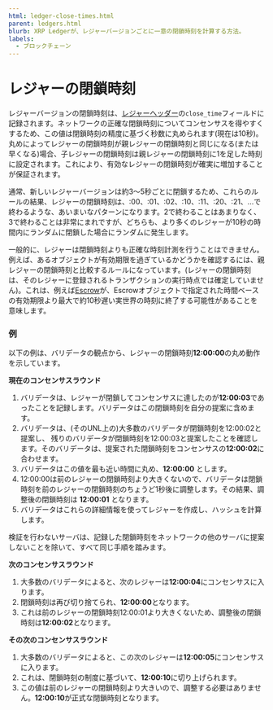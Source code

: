 ```yaml
---
html: ledger-close-times.html
parent: ledgers.html
blurb: XRP Ledgerが、レジャーバージョンごとに一意の閉鎖時刻を計算する方法。
labels:
  - ブロックチェーン
---
```

# レジャーの閉鎖時刻

レジャーバージョンの閉鎖時刻は、[レジャーヘッダー](../../references/protocol/ledger-data/ledger-header.md)の`close_time`フィールドに記録されます。ネットワークの正確な閉鎖時刻についてコンセンサスを得やすくするため、この値は閉鎖時刻の精度に基づく秒数に丸められます(現在は10秒)。丸めによってレジャーの閉鎖時刻が親レジャーの閉鎖時刻と同じになる(または早くなる)場合、子レジャーの閉鎖時刻は親レジャーの閉鎖時刻に1を足した時刻に設定されます。これにより、有効なレジャーの閉鎖時刻が確実に増加することが保証されます。

通常、新しいレジャーバージョンは約3～5秒ごとに閉鎖するため、これらのルールの結果、レジャーの閉鎖時刻は、:00、:01、:02、:10、:11、:20、:21、...で終わるような、あいまいなパターンになります。2で終わることはあまりなく、3で終わることは非常にまれですが、どちらも、より多くのレジャーが10秒の時間内にランダムに閉鎖した場合にランダムに発生します。

一般的に、レジャーは閉鎖時刻よりも正確な時刻計測を行うことはできません。例えば、あるオブジェクトが有効期限を過ぎているかどうかを確認するには、親レジャーの閉鎖時刻と比較するルールになっています。(レジャーの閉鎖時刻は、そのレジャーに登録されるトランザクションの実行時点では確定していません)。これは、例えば[Escrow](../payment-types/escrow.md)が、Escrowオブジェクトで指定された時間ベースの有効期限より最大で約10秒遅い実世界の時刻に終了する可能性があることを意味します。

### 例

以下の例は、バリデータの観点から、レジャーの閉鎖時刻**12:00:00**の丸め動作を示しています。

**現在のコンセンサスラウンド**

1. バリデータは、レジャーが閉鎖してコンセンサスに達したのが**12:00:03**であったことを記録します。バリデータはこの閉鎖時刻を自分の提案に含めます。
2. バリデータは、(そのUNL上の)大多数のバリデータが閉鎖時刻を12:00:02と提案し、 残りのバリデータが閉鎖時刻を12:00:03と提案したことを確認します。そのバリデータは、提案された閉鎖時刻をコンセンサスの**12:00:02**に合わせます。
3. バリデータはこの値を最も近い時間に丸め、**12:00:00** とします。
4. 12:00:00は前のレジャーの閉鎖時刻より大きくないので、バリデータは閉鎖時刻を前のレジャーの閉鎖時刻のちょうど1秒後に調整します。その結果、調整後の閉鎖時刻は **12:00:01** となります。
5. バリデータはこれらの詳細情報を使ってレジャーを作成し、ハッシュを計算します。

検証を行わないサーバは、記録した閉鎖時刻をネットワークの他のサーバに提案しないことを除いて、すべて同じ手順を踏みます。

**次のコンセンサスラウンド**

1. 大多数のバリデータによると、次のレジャーは**12:00:04**にコンセンサスに入ります。
2. 閉鎖時刻は再び切り捨てられ、**12:00:00**となります。
3. これは前のレジャーの閉鎖時刻12:00:01より大きくないため、調整後の閉鎖時刻は**12:00:02**となります。

**その次のコンセンサスラウンド**

1. 大多数のバリデータによると、この次のレジャーは**12:00:05**にコンセンサスに入ります。
2. これは、閉鎖時刻の制度に基づいて、**12:00:10**に切り上げられます。
3. この値は前のレジャーの閉鎖時刻より大きいので、調整する必要はありません。**12:00:10**が正式な閉鎖時刻となります。
